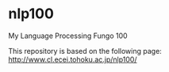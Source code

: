 # nlp100

My Language Processing Fungo 100

This repository is based on the following page:
http://www.cl.ecei.tohoku.ac.jp/nlp100/
